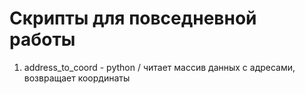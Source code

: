 # Скрипты для повседневной работы

1. address_to_coord - python / читает массив данных с адресами, возвращает координаты
